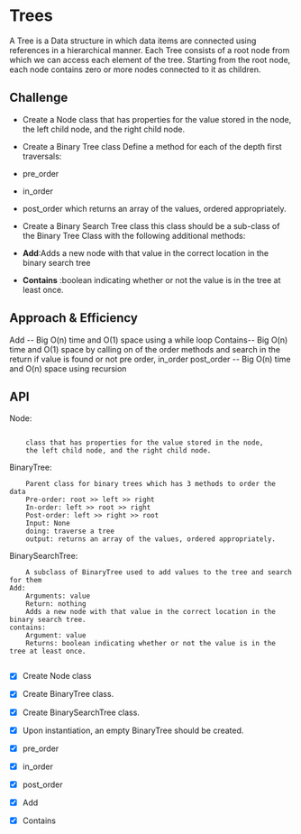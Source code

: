 # Trees
<!-- Short summary or background information -->

A Tree is a Data structure in which data items are connected using references in a hierarchical manner. Each Tree consists of a root node from which we can access each element of the tree. Starting from the root node, each node contains zero or more nodes connected to it as children.

## Challenge
<!-- Description of the challenge -->
- Create a Node class that has properties for the value stored in the node, the left child node, and the right child node.
- Create a Binary Tree class
Define a method for each of the depth first traversals:
- pre_order
- in_order
- post_order which returns an array of the values, ordered appropriately.

- Create a Binary Search Tree class this class should be a sub-class of the Binary Tree Class with the following additional methods:
- **Add**:Adds a new node with that value in the correct location in the binary search tree
- **Contains** :boolean indicating whether or not the value is in the tree at least once.

## Approach & Efficiency
<!-- What approach did you take? Why? What is the Big O space/time for this approach? -->
Add -- Big O(n) time and O(1) space using a while loop
Contains-- Big O(n) time and O(1) space by calling on of the order methods and search in the return if value is found or not 
pre order, in_order post_order -- Big O(n) time and O(n) space using recursion

## API
<!-- Description of each method publicly available in each of your trees -->

Node:
```
    
    class that has properties for the value stored in the node,
    the left child node, and the right child node.
```    
   
BinaryTree:
```     
    Parent class for binary trees which has 3 methods to order the data 
    Pre-order: root >> left >> right
    In-order: left >> root >> right
    Post-order: left >> right >> root
    Input: None
    doing: traverse a tree
    output: returns an array of the values, ordered appropriately.
```    

BinarySearchTree:
```
    A subclass of BinaryTree used to add values to the tree and search for them
Add:
    Arguments: value
    Return: nothing
    Adds a new node with that value in the correct location in the binary search tree.
contains:     
    Argument: value
    Returns: boolean indicating whether or not the value is in the tree at least once.
    
```

- [x] Create Node class
- [x] Create BinaryTree class.
- [x] Create BinarySearchTree class.
- [x] Upon instantiation, an empty BinaryTree should be created.
- [x] pre_order
- [x] in_order
- [x] post_order
- [x] Add
- [x] Contains
 